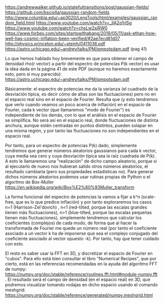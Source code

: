 https://andrewwalker.github.io/statefultransitions/post/gaussian-fields/
https://github.com/bsciolla/gaussian-random-fields
http://www.columbia.edu/~ap3020/LensTools/html/examples/gaussian_random_field.html
https://www.youtube.com/watch?v=_llA2q1rlSg
https://www.youtube.com/watch?v=chsLw2siRW0
https://www.forbes.com/sites/startswithabang/2019/05/11/ask-ethan-how-well-has-cosmic-inflation-been-verified/#2ae7ecd81d07
http://physics.princeton.edu/~steinh/0411036.pdf
https://astro.uchicago.edu/~andrey/talks/PM/pmpotsdam.pdf (pag 41)

Lo que hemos hablado hoy brevemente es que para obtener el campo de densidad rho(r vector) a partir del espectro de potencias P(k vector) es usar la idea dada en la página 41 de este PDF (aunque no haremos exactamente esto, pero sí muy parecido): https://astro.uchicago.edu/~andrey/talks/PM/pmpotsdam.pdf

Básicamente: el espectro de potencias me da la varianza (el cuadrado de la desviación típica, es decir cómo de altas son las fluctuaciones) pero no en el espacio real sino en el espacio de Fourier. Resulta que (y esto tendremos que verlo cuando veamos un poco acerca de inflación) en el espacio de Fourier, cada k vector (que llamaremos "modo de Fourier") es independiente de los demás, con lo que el análisis en el espacio de Fourier se simplifica. No será así en el espacio real, donde fluctuaciones de distinta anchura, aunque estén centradas en puntos distintos, pueden solapar en una misma región, y por tanto las fluctuaciones no son independientes en el espacio real.

Por tanto, para un espectro de potencias P(k) dado, simplemente tendremos que generar números aleatorios gaussianos para cada k vector, cuya media sea cero y cuya desviación típica sea la raíz cuadrada de P(k). A esto le llamaremos una "realización" de dicho campo aleatorio, porque si al ejecutarlo de nuevo nos hubieran salido otros números aleatorios, el resultado cambiaría (pero sus propiedades estadísticas no). Para generar dichos números aleatorios podemos usar rutinas propias de Python o el algoritmo de Box-Muller https://en.wikipedia.org/wiki/Box%E2%80%93Muller_transform

La forma funcional del espectro de potencias la vamos a fijar a k^n (scale-free, que es lo que predice inflación) y por tanto exploraremos los casos n=1 (Harrison-Zel'dovich) , n<1 (red-tilted, porque las escalas grandes tienen más fluctuaciones), n>1 (blue-tilted, porque las escalas pequeñas tienen más fluctuaciones), simplemente tendremos que calcular los coeficientes (complejos) de cada modo, de forma que al hacer la transformada de Fourier me quede un número real (por tanto el coeficiente asociado a un vector k ha de imponerse que sea el complejo conjugado del coeficiente asociado al vector opuesto -k). Por tanto, hay que tener cuidado con esto.

El resto es saber usar la FFT en 3D, y discretizar el espacio de Fourier en "cubos". Para ello está bien consultar el libro "Numerical Recipes", que por cierto, está en las referencias recomendadas en la ayuda del algoritmo FFT de numpy: https://numpy.org/doc/stable/reference/routines.fft.html#module-numpy.fft . El resultado será el campo de densidad (en el espacio real) en 3D, que podremos visualizar tomando rodajas en dicho espacio usando el comando meshgrid: https://numpy.org/doc/stable/reference/generated/numpy.meshgrid.html
